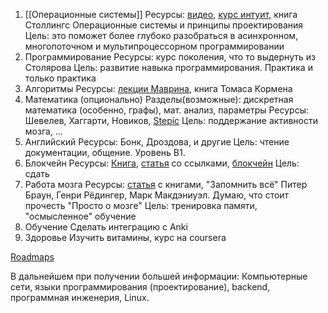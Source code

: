 
1. [[Операционные системы]]
	Ресурсы: [видео](https://www.youtube.com/watch?v=i9yFNSBqjTk&list=PL3FD94543311C1980&index=2), [курс интуит](https://intuit.ru/studies/courses/2192/31/info), книга Столлингс Операционные системы и принципы проектирования
	Цель: это поможет более глубоко разобраться в асинхронном, многопоточном и мультипроцессорном программировании
2. Программирование
	Ресурсы: курс поколения, что то выдернуть из Столярова
	Цель: развитие навыка программирования. Практика и только практика
3. Алгоритмы
	Ресурсы: [лекции Маврина](https://www.youtube.com/watch?v=ux2MQ2DJAXk&list=PLrS21S1jm43jtiCPtU2xu8v8NQcbFRVX4), книга Томаса Кормена
4. Математика (опционально)
	Разделы(возможные): дискретная математика (особенно, графы), мат. анализ, параметры 
	Ресурсы: Шевелев, Хаггарти, Новиков, [Stepic](https://stepik.org/lesson/8185/step/1?unit=1398)
	Цель: поддержание активности мозга, …
5. Английский 
	Ресурсы: Бонк, Дроздова, и другие
	Цель: чтение документации, общение. Уровень B1.
6.  Блокчейн
	Ресурсы: [Книга](Книга.md), [статья](https://habr.com/ru/companies/bitfury/articles/425131/) со ссылками, [блокчейн](блокчейн.pdf)
	Цель: сдать 
7. Работа мозга
	Ресурсы: [статья](https://pikabu.ru/story/chto_pochitat_pro_mozg_9117719#comments) с книгами, "Запомнить всё" Питер Браун, Генри Рёдингер, Марк Макдэниуэл. Думаю, что стоит прочесть "Просто о мозге"
	Цель: тренировка памяти, "осмысленное" обучение
8. Обучение
	   Сделать интеграцию с Anki
9. Здоровье
	   Изучить витамины, курс на coursera 

[Roadmaps](https://roadmap.sh/get-started ) 

В дальнейшем при получении большей информации: 
Компьютерные сети, языки программирования (проектирование), backend, программная инженерия, Linux.